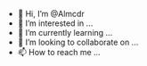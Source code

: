 - 👋 Hi, I’m @Almcdr
- 👀 I’m interested in ...
- 🌱 I’m currently learning ...
- 💞️ I’m looking to collaborate on ...
- 📫 How to reach me ...

<!---
Almcdr/Almcdr is a ✨ special ✨ repository because its `README.md` (this file) appears on your GitHub profile.
You can click the Preview link to take a look at your changes.
--->
